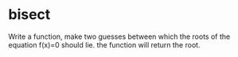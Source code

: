# bisect

Write a function, make two guesses between which the roots of the equation f(x)=0 should lie. the function will return the root.
